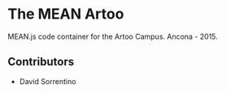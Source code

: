 # The MEAN Artoo #

MEAN.js code container for the Artoo Campus. Ancona - 2015.

## Contributors ##
* David Sorrentino
